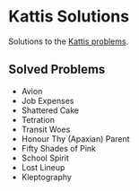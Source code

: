 # Kattis Solutions
Solutions to the [Kattis problems](https://open.kattis.com/).

## Solved Problems
- Avion
- Job Expenses
- Shattered Cake
- Tetration
- Transit Woes
- Honour Thy (Apaxian) Parent
- Fifty Shades of Pink
- School Spirit
- Lost Lineup
- Kleptography
